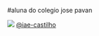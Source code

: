 #aluna do colegio jose pavan

![](https://pt.org.br/wp-content/uploads/2020/05/lgbt-17maio1.jpg)
[@iae-castilho](https:@iae-castilho)